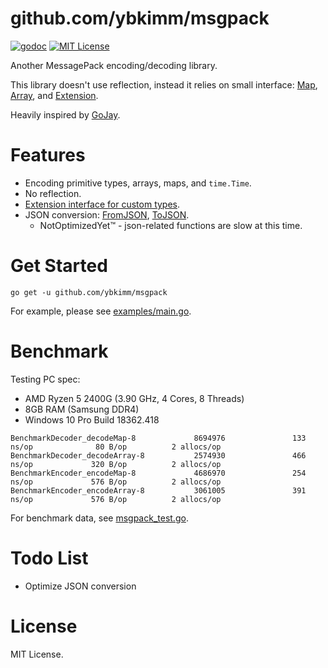github.com/ybkimm/msgpack
=========================
[![godoc][godoc_badge]][godoc]
[![MIT License][license_badge]][license]

Another MessagePack encoding/decoding library.

This library doesn't use reflection, instead it relies on small interface:
[Map][map], [Array][array], and [Extension][extension].

Heavily inspired by [GoJay][gojay].

Features
========
* Encoding primitive types, arrays, maps, and `time.Time`.
* No reflection.
* [Extension interface for custom types][extension].
* JSON conversion: [FromJSON][fromjson], [ToJSON][tojson].
  * NotOptimizedYet™ - json-related functions are slow at this time.

Get Started
===========
```
go get -u github.com/ybkimm/msgpack
```

For example, please see [examples/main.go](./examples/main.go).

Benchmark
=========
Testing PC spec:
* AMD Ryzen 5 2400G (3.90 GHz, 4 Cores, 8 Threads)
* 8GB RAM (Samsung DDR4)
* Windows 10 Pro Build 18362.418

```plaintext
BenchmarkDecoder_decodeMap-8             8694976               133 ns/op              80 B/op          2 allocs/op
BenchmarkDecoder_decodeArray-8           2574930               466 ns/op             320 B/op          2 allocs/op
BenchmarkEncoder_encodeMap-8             4686970               254 ns/op             576 B/op          2 allocs/op
BenchmarkEncoder_encodeArray-8           3061005               391 ns/op             576 B/op          2 allocs/op
```

For benchmark data, see [msgpack_test.go](./msgpack_test.go).

Todo List
=========
* Optimize JSON conversion

License
=======
MIT License.

[godoc]:         https://godoc.org/github.com/ybkimm/msgpack
[godoc_badge]:   https://img.shields.io/badge/godoc-reference-blue.svg
[license]:       ./License
[license_badge]: https://img.shields.io/badge/license-MIT-green.svg
[map]:           https://godoc.org/github.com/ybkimm/msgpack#Map
[array]:         https://godoc.org/github.com/ybkimm/msgpack#Array
[extension]:     https://godoc.org/github.com/ybkimm/msgpack#Extension
[fromjson]:      https://godoc.org/github.com/ybkimm/msgpack#FromJSON
[tojson]:        https://godoc.org/github.com/ybkimm/msgpack#ToJSON

[gojay]:         https://github.com/francoispqt/gojay
